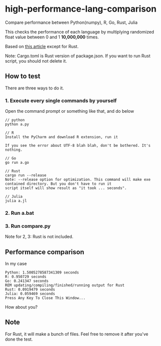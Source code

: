 # high-performance-lang-comparison
Compare performance between Python(numpy), R, Go, Rust, Julia

This checks the performance of each language by multiplying randomized float value between 0 and 1 <b>10,000,000</b> times.  

Based on <a href="https://www.datascienceland.com/blog/performance-between-python-r-julia-and-go-which-one-is-better-29">this article</a> except for Rust.

Note: Cargo.toml is Rust version of package.json. If you want to run Rust script, you should not delete it.

## How to test

There are three ways to do it.

### 1. Execute every single commands by yourself

Open the command prompt or something like that, and do below

```
// python
python a.py

// R
Install the PyCharm and download R extension, run it

If you see the error about UTF-8 blah blah, don't be bothered. It's nothing.

// Go
go run a.go

// Rust
cargo run --release
Note: --release option for optimization. This command will make exe contained directory. But you don't have to run it
script itself will show result as "it took ... seconds".

// Julia
julia a.jl
```

### 2. Run a.bat

### 3. Run compare.py

Note for 2, 3: Rust is not included.

## Performance comparison
In my case
```batch
Python: 1.5005278587341309 seconds
R: 0.950729 seconds
Go: 0.241347 seconds
REM updating/compiling/finished/running output for Rust
Rust: 0.0919479 seconds
Julia: 0.059469 seconds
Press Any Key To Close This Window...
```

How about you?

## Note

For Rust, it will make a bunch of files. Feel free to remove it after you've done the test.


